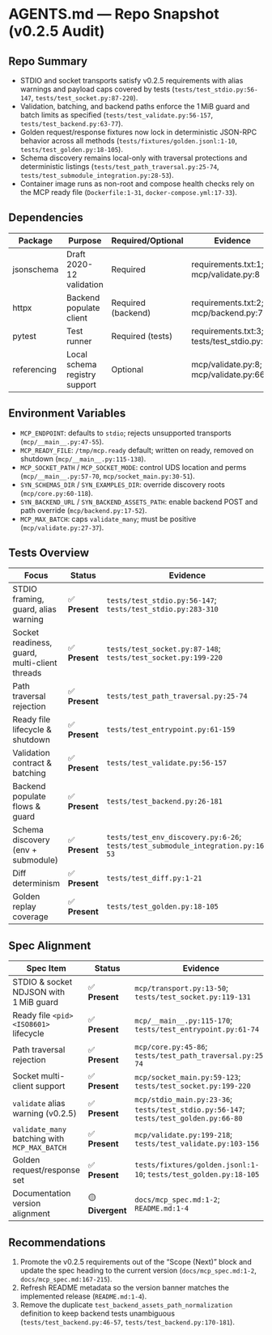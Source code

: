 # AGENTS.md — Repo Snapshot (v0.2.5 Audit)

## Repo Summary
- STDIO and socket transports satisfy v0.2.5 requirements with alias warnings and payload caps covered by tests (`tests/test_stdio.py:56-147`, `tests/test_socket.py:87-220`).
- Validation, batching, and backend paths enforce the 1 MiB guard and batch limits as specified (`tests/test_validate.py:56-157`, `tests/test_backend.py:63-77`).
- Golden request/response fixtures now lock in deterministic JSON-RPC behavior across all methods (`tests/fixtures/golden.jsonl:1-10`, `tests/test_golden.py:18-105`).
- Schema discovery remains local-only with traversal protections and deterministic listings (`tests/test_path_traversal.py:25-74`, `tests/test_submodule_integration.py:28-53`).
- Container image runs as non-root and compose health checks rely on the MCP ready file (`Dockerfile:1-31`, `docker-compose.yml:17-33`).

## Dependencies
| Package | Purpose | Required/Optional | Evidence |
| - | - | - | - |
| jsonschema | Draft 2020-12 validation | Required | requirements.txt:1; mcp/validate.py:8 |
| httpx | Backend populate client | Required (backend) | requirements.txt:2; mcp/backend.py:7 |
| pytest | Test runner | Required (tests) | requirements.txt:3; tests/test_stdio.py:12 |
| referencing | Local schema registry support | Optional | mcp/validate.py:8; mcp/validate.py:66 |

## Environment Variables
- `MCP_ENDPOINT`: defaults to `stdio`; rejects unsupported transports (`mcp/__main__.py:47-55`).
- `MCP_READY_FILE`: `/tmp/mcp.ready` default; written on ready, removed on shutdown (`mcp/__main__.py:115-138`).
- `MCP_SOCKET_PATH` / `MCP_SOCKET_MODE`: control UDS location and perms (`mcp/__main__.py:57-70`, `mcp/socket_main.py:30-51`).
- `SYN_SCHEMAS_DIR` / `SYN_EXAMPLES_DIR`: override discovery roots (`mcp/core.py:60-118`).
- `SYN_BACKEND_URL` / `SYN_BACKEND_ASSETS_PATH`: enable backend POST and path override (`mcp/backend.py:17-52`).
- `MCP_MAX_BATCH`: caps `validate_many`; must be positive (`mcp/validate.py:27-37`).

## Tests Overview
| Focus | Status | Evidence |
| - | - | - |
| STDIO framing, guard, alias warning | ✅ **Present** | `tests/test_stdio.py:56-147`; `tests/test_stdio.py:283-310` |
| Socket readiness, guard, multi-client threads | ✅ **Present** | `tests/test_socket.py:87-148`; `tests/test_socket.py:199-220` |
| Path traversal rejection | ✅ **Present** | `tests/test_path_traversal.py:25-74` |
| Ready file lifecycle & shutdown | ✅ **Present** | `tests/test_entrypoint.py:61-159` |
| Validation contract & batching | ✅ **Present** | `tests/test_validate.py:56-157` |
| Backend populate flows & guard | ✅ **Present** | `tests/test_backend.py:26-181` |
| Schema discovery (env + submodule) | ✅ **Present** | `tests/test_env_discovery.py:6-26`; `tests/test_submodule_integration.py:16-53` |
| Diff determinism | ✅ **Present** | `tests/test_diff.py:1-21` |
| Golden replay coverage | ✅ **Present** | `tests/test_golden.py:18-105` |

## Spec Alignment
| Spec Item | Status | Evidence |
| - | - | - |
| STDIO & socket NDJSON with 1 MiB guard | ✅ **Present** | `mcp/transport.py:13-50`; `tests/test_socket.py:119-131` |
| Ready file `<pid> <ISO8601>` lifecycle | ✅ **Present** | `mcp/__main__.py:115-170`; `tests/test_entrypoint.py:61-74` |
| Path traversal rejection | ✅ **Present** | `mcp/core.py:45-86`; `tests/test_path_traversal.py:25-74` |
| Socket multi-client support | ✅ **Present** | `mcp/socket_main.py:59-123`; `tests/test_socket.py:199-220` |
| `validate` alias warning (v0.2.5) | ✅ **Present** | `mcp/stdio_main.py:23-36`; `tests/test_stdio.py:56-147`; `tests/test_golden.py:66-80` |
| `validate_many` batching with `MCP_MAX_BATCH` | ✅ **Present** | `mcp/validate.py:199-218`; `tests/test_validate.py:103-156` |
| Golden request/response set | ✅ **Present** | `tests/fixtures/golden.jsonl:1-10`; `tests/test_golden.py:18-105` |
| Documentation version alignment | 🟡 **Divergent** | `docs/mcp_spec.md:1-2`; `README.md:1-4` |

## Recommendations
1. Promote the v0.2.5 requirements out of the “Scope (Next)” block and update the spec heading to the current version (`docs/mcp_spec.md:1-2`, `docs/mcp_spec.md:167-215`).
2. Refresh README metadata so the version banner matches the implemented release (`README.md:1-4`).
3. Remove the duplicate `test_backend_assets_path_normalization` definition to keep backend tests unambiguous (`tests/test_backend.py:46-57`, `tests/test_backend.py:170-181`).
